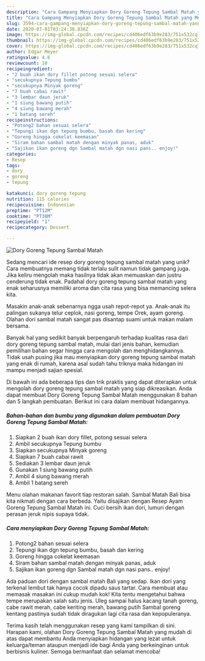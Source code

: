 ```yaml
---
description: "Cara Gampang Menyiapkan Dory Goreng Tepung Sambal Matah yang Menggugah Selera"
title: "Cara Gampang Menyiapkan Dory Goreng Tepung Sambal Matah yang Menggugah Selera"
slug: 3594-cara-gampang-menyiapkan-dory-goreng-tepung-sambal-matah-yang-menggugah-selera
date: 2020-07-01T03:24:38.836Z
image: https://img-global.cpcdn.com/recipes/cd406edf63b9e283/751x532cq70/dory-goreng-tepung-sambal-matah-foto-resep-utama.jpg
thumbnail: https://img-global.cpcdn.com/recipes/cd406edf63b9e283/751x532cq70/dory-goreng-tepung-sambal-matah-foto-resep-utama.jpg
cover: https://img-global.cpcdn.com/recipes/cd406edf63b9e283/751x532cq70/dory-goreng-tepung-sambal-matah-foto-resep-utama.jpg
author: Edgar Meyer
ratingvalue: 4.6
reviewcount: 10
recipeingredient:
- "2 buah ikan dory fillet potong sesuai selera"
- "secukupnya Tepung bumbu"
- "secukupnya Minyak goreng"
- "7 buah cabai rawit"
- "3 lembar daun jeruk"
- "1 siung bawang putih"
- "4 siung bawang merah"
- "1 batang sereh"
recipeinstructions:
- "Potong2 bahan sesuai selera"
- "Tepungi ikan dgn tepung bumbu, basah dan kering"
- "Goreng hingga cokelat keemasan"
- "Siram bahan sambal matah dengan minyak panas, aduk"
- "Sajikan ikan goreng dgn Sambal matah dgn nasi pans.. enjoy!"
categories:
- Resep
tags:
- dory
- goreng
- tepung

katakunci: dory goreng tepung 
nutrition: 115 calories
recipecuisine: Indonesian
preptime: "PT12M"
cooktime: "PT38M"
recipeyield: "1"
recipecategory: Dessert

---
```



![Dory Goreng Tepung Sambal Matah](https://img-global.cpcdn.com/recipes/cd406edf63b9e283/751x532cq70/dory-goreng-tepung-sambal-matah-foto-resep-utama.jpg)

Sedang mencari ide resep dory goreng tepung sambal matah yang unik? Cara membuatnya memang tidak terlalu sulit namun tidak gampang juga. Jika keliru mengolah maka hasilnya tidak akan memuaskan dan justru cenderung tidak enak. Padahal dory goreng tepung sambal matah yang enak seharusnya memiliki aroma dan cita rasa yang bisa memancing selera kita.

Masakin anak-anak sebenarnya ngga usah repot-repot ya. Anak-anak itu palingan sukanya telur ceplok, nasi goreng, tempe Orek, ayam goreng. Olahan dori sambal matah sangat pas disantap suami untuk makan malam bersama.

Banyak hal yang sedikit banyak berpengaruh terhadap kualitas rasa dari dory goreng tepung sambal matah, mulai dari jenis bahan, kemudian pemilihan bahan segar hingga cara mengolah dan menghidangkannya. Tidak usah pusing jika mau menyiapkan dory goreng tepung sambal matah yang enak di rumah, karena asal sudah tahu triknya maka hidangan ini mampu menjadi sajian spesial.


Di bawah ini ada beberapa tips dan trik praktis yang dapat diterapkan untuk mengolah dory goreng tepung sambal matah yang siap dikreasikan. Anda dapat membuat Dory Goreng Tepung Sambal Matah menggunakan 8 bahan dan 5 langkah pembuatan. Berikut ini cara dalam membuat hidangannya.

<!--inarticleads1-->

##### Bahan-bahan dan bumbu yang digunakan dalam pembuatan Dory Goreng Tepung Sambal Matah:

1. Siapkan 2 buah ikan dory fillet, potong sesuai selera
1. Ambil secukupnya Tepung bumbu
1. Siapkan secukupnya Minyak goreng
1. Siapkan 7 buah cabai rawit
1. Sediakan 3 lembar daun jeruk
1. Gunakan 1 siung bawang putih
1. Ambil 4 siung bawang merah
1. Ambil 1 batang sereh


Menu olahan makanan favorit tiap restoran salah. Sambal Matah Bali bisa kita nikmati dengan cara berbeda. Yaitu disajikan dengan Resep Ayam Goreng Tepung Sambal Matah ini. Cuci bersih ikan dori, lumuri dengan perasan jeruk nipis supaya tidak. 

<!--inarticleads2-->

##### Cara menyiapkan Dory Goreng Tepung Sambal Matah:

1. Potong2 bahan sesuai selera
1. Tepungi ikan dgn tepung bumbu, basah dan kering
1. Goreng hingga cokelat keemasan
1. Siram bahan sambal matah dengan minyak panas, aduk
1. Sajikan ikan goreng dgn Sambal matah dgn nasi pans.. enjoy!


Ada paduan dori dengan sambal matah Bali yang sedap. Ikan dori yang terkenal lembut tak hanya cocok dipadu saus tartar. Cara membuat atau memasak masakan ini cukup mudah kok! Kita tentu mengetahui bahwa tempe merupakan salah satu jenis. Uleg sampai halus kacang tanah goreng, cabe rawit merah, cabe keriting merah, bawang putih Sambal goreng kentang pastinya sudah tidak diragukan lagi cita rasa dan kepopuleranya. 

Terima kasih telah menggunakan resep yang kami tampilkan di sini. Harapan kami, olahan Dory Goreng Tepung Sambal Matah yang mudah di atas dapat membantu Anda menyiapkan hidangan yang lezat untuk keluarga/teman ataupun menjadi ide bagi Anda yang berkeinginan untuk berbisnis kuliner. Semoga bermanfaat dan selamat mencoba!

